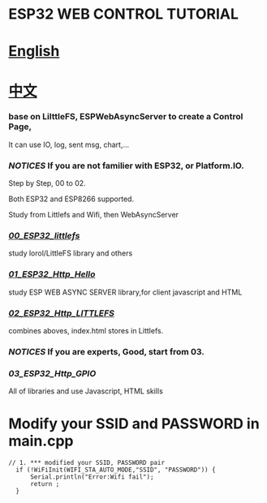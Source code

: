 # ESP32 WEB CONTROL TUTORIAL
# [English](03_ESP32_Http_GPIO/README.md)
# [中文](03_ESP32_Http_GPIO/讀我.md)

### base on LilttleFS, ESPWebAsyncServer to create a Control Page, 
It can use IO, log, sent msg, chart,...

### *NOTICES* If you are not familier with ESP32, or Platform.IO. 
Step by Step, 00 to 02.

Both ESP32 and ESP8266 supported.

Study from Littlefs and Wifi, then  WebAsyncServer 

### [*00_ESP32_littlefs*](00_ESP32_littlefs/README.md)    
study lorol/LittleFS library and others 

### [*01_ESP32_Http_Hello*](01_ESP32_Http_Hello/README.md)  
study ESP WEB ASYNC SERVER library,for client javascript and HTML

### [*02_ESP32_Http_LITTLEFS*](02_ESP32_Http_LITTLEFS/README.md) 
combines aboves, index.html stores in Littlefs.


### *NOTICES* If you are experts, Good, start from 03. 

### *03_ESP32_Http_GPIO*
All of libraries and use Javascript, HTML skills


# Modify your SSID and PASSWORD in main.cpp
```
// 1. *** modified your SSID, PASSWORD pair 
  if (!WiFiInit(WIFI_STA_AUTO_MODE,"SSID", "PASSWORD")) {
      Serial.println("Error:Wifi fail");
      return ;
  } 
```
